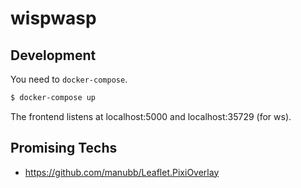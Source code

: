# wispwasp

## Development

You need to `docker-compose`.

```sh
$ docker-compose up
```

The frontend listens at localhost:5000 and localhost:35729 (for ws).

## Promising Techs

- https://github.com/manubb/Leaflet.PixiOverlay
